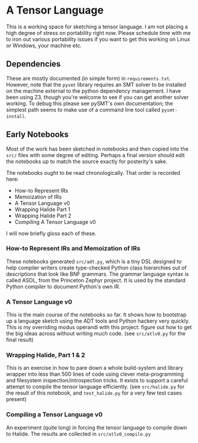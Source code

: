 
# A Tensor Language

This is a working space for sketching a tensor language.  I am not placing a high degree of stress on portability right now.  Please schedule time with me to iron out various portability issues if you want to get this working on Linux or Windows, your machine etc.

## Dependencies

These are mostly documented (in simple form) in `requirements.txt`.  However, note that the `pysmt` library requires an SMT solver to be installed on the machine external to the python dependency management.  I have been using Z3, though you're welcome to see if you can get another solver working.  To debug this please see pySMT's own documentation; the simplest path seems to make use of a command line tool called `pysmt-install`.


## Early Notebooks

Most of the work has been sketched in notebooks and then copied into the `src/` files with some degree of editing.  Perhaps a final version should edit the notebooks up to match the source exactly for posterity's sake.

The notebooks *ought* to be read chronologically.  That order is recorded here:

* How-to Represent IRs
* Memoization of IRs
* A Tensor Language v0
* Wrapping Halide Part 1
* Wrapping Halide Part 2
* Compiling A Tensor Language v0

I will now briefly gloss each of these.


### How-to Represent IRs and Memoization of IRs

These notebooks generated `src/adt.py`, which is a tiny DSL designed to help compiler writers create type-checked Python class hierarchies out of descriptions that look like BNF grammars.  The grammar language syntax is called ASDL, from the Princeton Zephyr project.  It is used by the standard Python compiler to document Python's own IR.


### A Tensor Language v0

This is the main course of the notebooks so far.  It shows how to bootstrap up a language sketch using the ADT tools and Python hackery very quickly.  This is my overriding modus operandi with this project: figure out how to get the big ideas across without writing much code.  (see `src/atlv0.py` for the final result)


### Wrapping Halide, Part 1 & 2

This is an exercise in how to pare down a whole build-system and library wrapper into less than 500 lines of code using clever meta-programming and filesystem inspection/introspection tricks.  It exists to support a careful attempt to compile the tensor language efficiently.  (see `src/halide.py` for the result of this notebook, and `test_halide.py` for a very few test cases present)


### Compiling a Tensor Language v0

An experiment (quite long) in forcing the tensor language to compile down to Halide.  The results are collected in `src/atlv0_compile.py`









